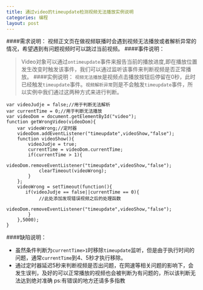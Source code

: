 ```yaml
---
title: 通过video的timeupdate检测视频无法播放实例说明
categories: 编程
layout: post 
---
```


####需求说明：
视频正文页在做视频联播时会遇到视频无法播放或者解析异常的情况，希望遇到有问题视频时可以跳过当前视频。
####事件说明：
>Video对象可以通过`ontimeupdate`事件来报告当前的播放进度,即在播放位置发生改变时触发该事件，我们可以通过监听该事件来判断视频是否正常播放。
####实例说明：
`视频无法播放`是视频点击播放按钮后停留在0秒，此时已经触发`timeupdate`事件。`视频解析异常`则是不会触发`timeupdate`事件，所以实例中我们通过这两种方式来进行判断。
```
var videoJudje = false;//用于判断无法解析
var currentTime = 0;//用于判断无法播放
var videoDom = document.getElementById("video");
function getWrongVideo(videoDom){
    var videoWrong;//定时器   
    videoDom.addEventListener("timeupdate",videoShow,"false");
    function videoShow(){
        videoJudje = true;
        currentTime = videoDom.currentTime;
        if(currentTime > 1){
           videoDom.removeEventListener("timeupdate",videoShow,"false");
            clearTimeout(videoWrong); 
        }
    };
    videoWrong = setTimeout(function(){
       if(videoJudje == false||currentTime == 0){
            //此处添加发现错误视频之后的处理函数                                  
            videoDom.removeEventListener("timeupdate",videoShow,"false");
        } 
    },5000);
}
```
####缺陷说明：
* 虽然条件判断为`currentTime>1`时移除`timeupdate`监听，但是由于执行时间的问题，通常`currentTime`到4、5秒才执行移除。
* 通过定时器延迟5秒来判断视频是否出问题，在网速等相关问题的影响下，会发生误判，及好的可以正常播放的视频也会被判断为有问题的，所以该判断无法达到绝对准确
ps:有错误的地方还请多多指教